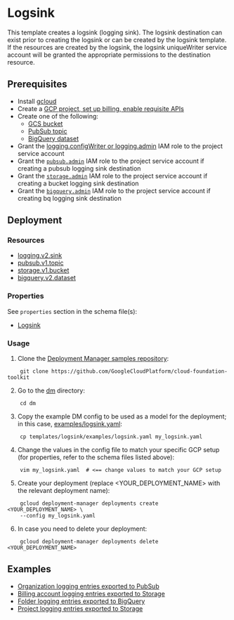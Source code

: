 # Logsink

This template creates a logsink (logging sink). The logsink destination can
exist prior to creating the logsink or can be created by the logsink template.
If the resources are created by the logsink, the logsink uniqueWriter service
account will be granted the appropriate permissions to the destination
resource.

## Prerequisites

- Install [gcloud](https://cloud.google.com/sdk)
- Create a [GCP project, set up billing, enable requisite APIs](../project/README.md)
- Create one of the following:
  - [GCS bucket](https://cloud.google.com/storage/docs/json_api/v1/buckets)
  - [PubSub topic](https://cloud.google.com/pubsub/docs/reference/rest/v1/projects.topics)
  - [BigQuery dataset](https://cloud.google.com/bigquery/docs/reference/rest/v2/datasets)
- Grant the [logging.configWriter or logging.admin](https://cloud.google.com/logging/docs/access-control)
  IAM role to the project service account
- Grant the [`pubsub.admin`](https://cloud.google.com/pubsub/docs/access-control)
  IAM role to the project service account if creating a pubsub logging sink
  destination
- Grant the [`storage.admin`](https://cloud.google.com/storage/docs/access-control/iam-roles)
  IAM role to the project service account if creating a bucket logging sink
  destination
- Grant the [`bigquery.admin`](https://cloud.google.com/bigquery/docs/access-control)
  IAM role to the project service account if creating bq logging sink
  destination

## Deployment

### Resources

- [logging.v2.sink](https://cloud.google.com/logging/docs/reference/v2/rest/v2/projects.sinks)
- [pubsub.v1.topic](https://cloud.google.com/pubsub/docs/reference/rest/v1/projects.topics)
- [storage.v1.bucket](https://cloud.google.com/storage/docs/creating-buckets)
- [bigquery.v2.dataset](https://cloud.google.com/bigquery/docs/reference/rest/v2/datasets)

### Properties

See `properties` section in the schema file(s):

- [Logsink](logsink.py.schema)

### Usage

1. Clone the [Deployment Manager samples repository](https://github.com/GoogleCloudPlatform/cloud-foundation-toolkit):

```shell
    git clone https://github.com/GoogleCloudPlatform/cloud-foundation-toolkit
```

2. Go to the [dm](../../) directory:

```shell
    cd dm
```

3. Copy the example DM config to be used as a model for the deployment; in this
   case, [examples/logsink.yaml](examples/logsink.yaml):

```shell
    cp templates/logsink/examples/logsink.yaml my_logsink.yaml
```

4. Change the values in the config file to match your specific GCP setup (for
   properties, refer to the schema files listed above):

```shell
    vim my_logsink.yaml  # <== change values to match your GCP setup
```

5. Create your deployment (replace \<YOUR\_DEPLOYMENT\_NAME\> with the relevant
   deployment name):

```shell
    gcloud deployment-manager deployments create <YOUR_DEPLOYMENT_NAME> \
    --config my_logsink.yaml
```

6. In case you need to delete your deployment:

```shell
    gcloud deployment-manager deployments delete <YOUR_DEPLOYMENT_NAME>
```

## Examples

- [Organization logging entries exported to PubSub](examples/org_logsink_pubsub_destination.yaml)
- [Billing account logging entries exported to Storage](examples/billingaccount_logsink_bucket_destination.yaml)
- [Folder logging entries exported to BigQuery](examples/folder_logsink_bq_destination.yaml)
- [Project logging entries exported to Storage](examples/project_logsink_bucket_destination.yaml)
